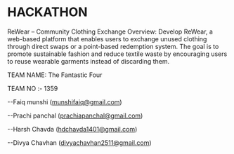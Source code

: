 # HACKATHON 
ReWear – Community Clothing Exchange 
Overview: 
Develop ReWear, a web-based platform that enables users to exchange unused clothing 
through direct swaps or a point-based redemption system. The goal is to promote sustainable 
fashion and reduce textile waste by encouraging users to reuse wearable garments instead of 
discarding them. 

TEAM NAME: The Fantastic Four 

TEAM NO :- 1359


--Faiq munshi (munshifaiq@gmail.com) 

--Prachi panchal (prachiapanchal@gmail.com)

--Harsh Chavda (hdchavda1401@gmail.com)

--Divya Chavhan (divyachavhan2511@gmail.com)
